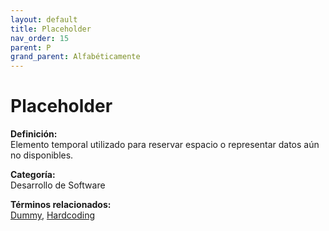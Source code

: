 ```yaml
---
layout: default
title: Placeholder
nav_order: 15
parent: P
grand_parent: Alfabéticamente
---
```


# Placeholder

**Definición:**  
Elemento temporal utilizado para reservar espacio o representar datos aún no disponibles.

**Categoría:**  
Desarrollo de Software  

  


**Términos relacionados:**  
[Dummy](https://maleniski.github.io/diccionario-angl-tec-mx/docs/alfabeticamente/D/dummy.html), [Hardcoding](https://maleniski.github.io/diccionario-angl-tec-mx/docs/alfabeticamente/H/hardcoding.html)
